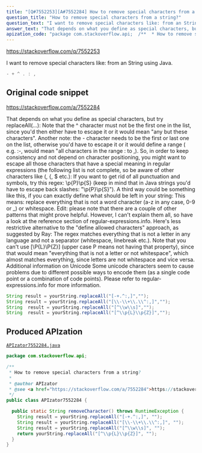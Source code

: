 ```yaml
---
title: "[Q#7552253][A#7552284] How to remove special characters from a string?"
question_title: "How to remove special characters from a string?"
question_text: "I want to remove special characters like: from an String using Java."
answer_text: "That depends on what you define as special characters, but try replaceAll(...): Note that the ^ character must not be the first one in the list, since you'd then either have to escape it or it would mean \"any but these characters\". Another note: the - character needs to be the first or last one on the list, otherwise you'd have to escape it or it would define a range ( e.g. :-, would mean \"all characters in the range : to ,). So, in order to keep consistency and not depend on character positioning, you might want to escape all those characters that have a special meaning in regular expressions (the following list is not complete, so be aware of other characters like (, {, $  etc.): If you want to get rid of all punctuation and symbols, try this regex: \\p{P}\\p{S} (keep in mind that in Java strings you'd have to escape back slashes: \"\\\\p{P}\\\\p{S}\"). A third way could be something like this, if you can exactly define what should be left in your string: This means: replace everything that is not a word character (a-z in any case, 0-9 or _) or whitespace. Edit: please note that there are a couple of other patterns that might prove helpful. However, I can't explain them all, so have a look at the reference section of regular-expressions.info. Here's less restrictive alternative to the \"define allowed characters\" approach, as suggested by Ray: The regex matches everything that is not a letter in any language and not a separator (whitespace, linebreak etc.). Note that you can't use [\\P{L}\\P{Z}] (upper case P means not having that property), since that would mean \"everything that is not a letter or not whitespace\", which almost matches everything, since letters are not whitespace and vice versa. Additional information on Unicode Some unicode characters seem to cause problems due to different possible ways to encode them (as a single code point or a combination of code points). Please refer to regular-expressions.info for more information."
apization_code: "package com.stackoverflow.api;  /**  * How to remove special characters from a string?  *  * @author APIzator  * @see <a href=\"https://stackoverflow.com/a/7552284\">https://stackoverflow.com/a/7552284</a>  */ public class APIzator7552284 {    public static String removeCharacter() throws RuntimeException {     String result = yourString.replaceAll(\"[-+.^:,]\", \"\");     String result = yourString.replaceAll(\"[\\\\-\\\\+\\\\.\\\\^:,]\", \"\");     String result = yourString.replaceAll(\"[^\\\\w\\\\s]\", \"\");     return yourString.replaceAll(\"[^\\\\p{L}\\\\p{Z}]\", \"\");   } }"
---
```


https://stackoverflow.com/q/7552253

I want to remove special characters like:
from an String using Java.


```java
- + ^ . : ,
```


## Original code snippet

https://stackoverflow.com/a/7552284

That depends on what you define as special characters, but try replaceAll(...):
Note that the ^ character must not be the first one in the list, since you&#x27;d then either have to escape it or it would mean &quot;any but these characters&quot;.
Another note: the - character needs to be the first or last one on the list, otherwise you&#x27;d have to escape it or it would define a range ( e.g. :-, would mean &quot;all characters in the range : to ,).
So, in order to keep consistency and not depend on character positioning, you might want to escape all those characters that have a special meaning in regular expressions (the following list is not complete, so be aware of other characters like (, {, $  etc.):
If you want to get rid of all punctuation and symbols, try this regex: \p{P}\p{S} (keep in mind that in Java strings you&#x27;d have to escape back slashes: &quot;\\p{P}\\p{S}&quot;).
A third way could be something like this, if you can exactly define what should be left in your string:
This means: replace everything that is not a word character (a-z in any case, 0-9 or _) or whitespace.
Edit: please note that there are a couple of other patterns that might prove helpful. However, I can&#x27;t explain them all, so have a look at the reference section of regular-expressions.info.
Here&#x27;s less restrictive alternative to the &quot;define allowed characters&quot; approach, as suggested by Ray:
The regex matches everything that is not a letter in any language and not a separator (whitespace, linebreak etc.). Note that you can&#x27;t use [\P{L}\P{Z}] (upper case P means not having that property), since that would mean &quot;everything that is not a letter or not whitespace&quot;, which almost matches everything, since letters are not whitespace and vice versa.
Additional information on Unicode
Some unicode characters seem to cause problems due to different possible ways to encode them (as a single code point or a combination of code points). Please refer to regular-expressions.info for more information.

```java
String result = yourString.replaceAll("[-+.^:,]","");
String result = yourString.replaceAll("[\\-\\+\\.\\^:,]","");
String  result = yourString.replaceAll("[^\\w\\s]","");
String  result = yourString.replaceAll("[^\\p{L}\\p{Z}]","");
```

## Produced APIzation

[`APIzator7552284.java`](https://github.com/pasqualesalza/apization-temp-data/raw/master/apizations/java/APIzator7552284.java)

```java
package com.stackoverflow.api;

/**
 * How to remove special characters from a string?
 *
 * @author APIzator
 * @see <a href="https://stackoverflow.com/a/7552284">https://stackoverflow.com/a/7552284</a>
 */
public class APIzator7552284 {

  public static String removeCharacter() throws RuntimeException {
    String result = yourString.replaceAll("[-+.^:,]", "");
    String result = yourString.replaceAll("[\\-\\+\\.\\^:,]", "");
    String result = yourString.replaceAll("[^\\w\\s]", "");
    return yourString.replaceAll("[^\\p{L}\\p{Z}]", "");
  }
}

```